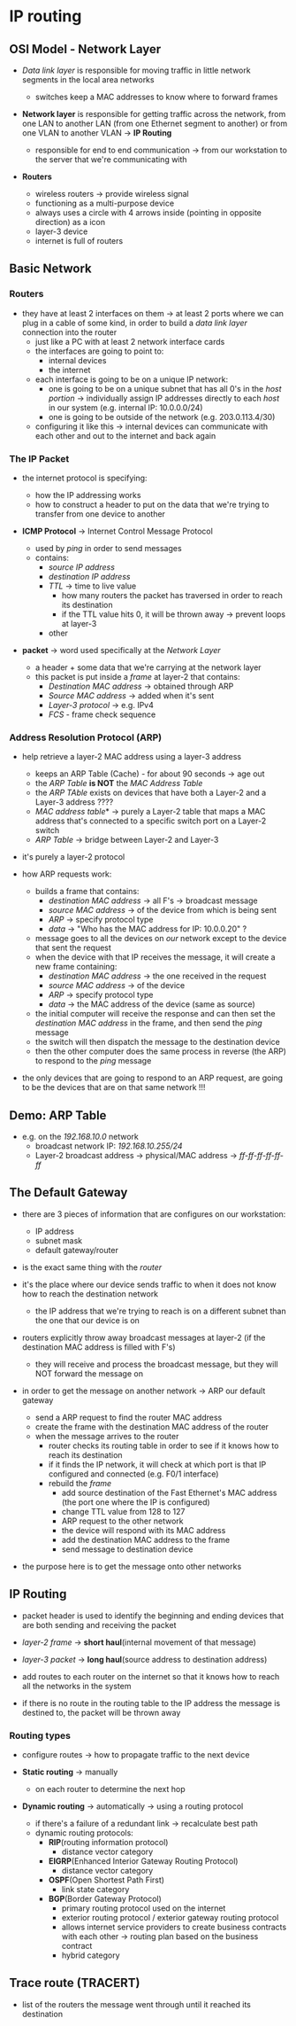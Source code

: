 # IP routing


## OSI Model - Network Layer

- *Data link layer* is responsible for moving traffic in little network segments
    in the local area networks
    - switches keep a MAC addresses to know where to forward frames

- **Network layer** is responsible for getting traffic across the network, from
    one LAN to another LAN (from one Ethernet segment to another) or from one
    VLAN to another VLAN -> **IP Routing**
    - responsible for end to end communication -> from our workstation to the
        server that we're communicating with

- **Routers**
    - wireless routers -> provide wireless signal
    - functioning as a multi-purpose device
    - always uses a circle with 4 arrows inside (pointing in opposite direction)
        as a icon
    - layer-3 device
    - internet is full of routers


## Basic Network

### Routers
- they have at least 2 interfaces on them -> at least 2 ports where we can
    plug in a cable of some kind, in order to build a *data link layer*
    connection into the router
    - just like a PC with at least 2 network interface cards
    - the interfaces are going to point to:
        - internal devices
        - the internet
    - each interface is going to be on a unique IP network:
        - one is going to be on a unique subnet that has all 0's in the *host
            portion* -> individually assign IP addresses directly to each *host*
            in our system (e.g. internal IP: 10.0.0.0/24)
        - one is going to be outside of the network (e.g. 203.0.113.4/30)
    - configuring it like this -> internal devices can communicate with each
        other and out to the internet and back again

### The IP Packet
- the internet protocol is specifying:
    - how the IP addressing works
    - how to construct a header to put on the data that we're trying to transfer
        from one device to another

- **ICMP Protocol** -> Internet Control Message Protocol
    - used by *ping* in order to send messages
    - contains:
        - *source IP address*
        - *destination IP address*
        - *TTL* -> time to live value
            - how many routers the packet has traversed in order to reach
                its destination
            - if the TTL value hits 0, it will be thrown away -> prevent
                loops at layer-3
        - other

- **packet** -> word used specifically at the *Network Layer*
    - a header + some data that we're carrying at the network layer
    - this packet is put inside a *frame* at layer-2 that contains:
        - *Destination MAC address* -> obtained through ARP
        - *Source MAC address* -> added when it's sent
        - *Layer-3 protocol* -> e.g. IPv4
        - *FCS* - frame check sequence

### Address Resolution Protocol (ARP)
- help retrieve a layer-2 MAC address using a layer-3 address
    - keeps an ARP Table (Cache) - for about 90 seconds -> age out
    - the *ARP Table* **is NOT** the *MAC Address Table*
    - the *ARP TAble* exists on devices that have both a Layer-2 and a Layer-3
        address ????
    - *MAC address table** -> purely a Layer-2 table that maps a MAC address
        that's connected to a specific switch port on a Layer-2 switch
    - *ARP Table* -> bridge between Layer-2 and Layer-3
- it's purely a layer-2 protocol
- how ARP requests work:
    - builds a frame that contains:
        - *destination MAC address* -> all F's -> broadcast message
        - *source MAC address* -> of the device from which is being sent
        - *ARP* -> specify protocol type
        - *data* -> "Who has the MAC address for IP: 10.0.0.20" ?
    - message goes to all the devices on *our* network except to the device that
        sent the request
    - when the device with that IP receives the message, it will create a new
        frame containing:
        - *destination MAC address* -> the one received in the request
        - *source MAC address* -> of the device
        - *ARP* -> specify protocol type
        - *data* -> the MAC address of the device (same as source)
    - the initial computer will receive the response and can then set the
        *destination MAC address* in the frame, and then send the *ping* message
    - the switch will then dispatch the message to the destination device
    - then the other computer does the same process in reverse (the ARP) to
        respond to the *ping* message

- the only devices that are going to respond to an ARP request, are going to be
    the devices that are on that same network !!!


## Demo: ARP Table

- e.g. on the *192.168.10.0* network
    - broadcast network IP: *192.168.10.255/24*
    - Layer-2 broadcast address -> physical/MAC address -> *ff-ff-ff-ff-ff-ff*


## The Default Gateway

- there are 3 pieces of information that are configures on our workstation:
    - IP address
    - subnet mask
    - default gateway/router

- is the exact same thing with the *router*
- it's the place where our device sends traffic to when it does not know how to
    reach the destination network
    - the IP address that we're trying to reach is on a different subnet than
        the one that our device is on
- routers explicitly throw away broadcast messages at layer-2 (if the
    destination MAC address is filled with F's)
    - they will receive and process the broadcast message, but they will NOT
        forward the message on
- in order to get the message on another network -> ARP our default gateway
    - send a ARP request to find the router MAC address
    - create the frame with the destination MAC address of the router
    - when the message arrives to the router
        - router checks its routing table in order to see if it knows how to
            reach its destination
        - if it finds the IP network, it will check at which port is that IP
            configured and connected (e.g. F0/1 interface)
        - rebuild the *frame*
            - add source destination of the Fast Ethernet's MAC address (the
                port one where the IP is configured)
            - change TTL value from 128 to 127
            - ARP request to the other network
            - the device will respond with its MAC address
            - add the destination MAC address to the frame
            - send message to destination device

- the purpose here is to get the message onto other networks


## IP Routing

- packet header is used to identify the beginning and ending devices that are
    both sending and receiving the packet

- *layer-2 frame*  -> **short haul**(internal movement of that message)
- *layer-3 packet* -> **long haul**(source address to destination address)

- add routes to each router on the internet so that it knows how to reach all
    the networks in the system

- if there is no route in the routing table to the IP address the message is
    destined to, the packet will be thrown away

### Routing types

- configure routes -> how to propagate traffic to the next device

- **Static routing** -> manually
    - on each router to determine the next hop

- **Dynamic routing** -> automatically -> using a routing protocol
    - if there's a failure of a redundant link -> recalculate best path
    - dynamic routing protocols:
        - **RIP**(routing information protocol)
            - distance vector category
        - **EIGRP**(Enhanced Interior Gateway Routing Protocol)
            - distance vector category
        - **OSPF**(Open Shortest Path First)
            - link state category
        - **BGP**(Border Gateway Protocol)
            - primary routing protocol used on the internet
            - exterior routing protocol / exterior gateway routing protocol
            - allows internet service providers to create business contracts
                with each other -> routing plan based on the business contract
            - hybrid category


## Trace route (TRACERT)

- list of the routers the message went through until it reached its destination
